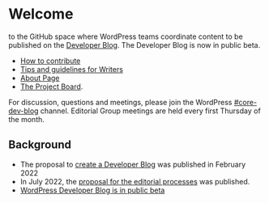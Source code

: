 # Welcome 

to the GitHub space where WordPress teams coordinate content to be published on the [Developer Blog](https://developer.wordpress.org/news/). The Developer Blog is now in public beta.

- [How to contribute](https://developer.wordpress.org/news/how-to-contribute/)
- [Tips and guidelines for Writers](https://developer.wordpress.org/news/tips-and-guidelines-for-writers/)
- [About Page](https://developer.wordpress.org/news/about/)
- [The Project Board](https://github.com/orgs/WordPress/projects/44/).

For discussion, questions and meetings, please join the WordPress [#core-dev-blog](https://wordpress.slack.com/archives/C03RL47B3S8) channel. Editorial Group meetings are held every first Thursday of the month. 

## Background

- The proposal to [create a Developer Blog](https://make.wordpress.org/core/2022/02/25/proposal-to-start-a-news-blog-on-developer-wordpress-org/) was published in February 2022
- In July 2022, the [proposal for the editorial processes](https://make.wordpress.org/core/2022/07/06/proposed-editorial-process-for-the-new-developer-blog/) was published. 
- [WordPress Developer Blog is in public beta](https://make.wordpress.org/core/2022/11/21/wordpress-developer-blog-is-in-public-beta/)
